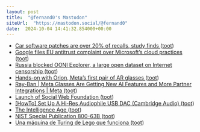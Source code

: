 ```yaml
---
layout: post
title:  "@fernand0's Mastodon"
siteUrl:  "https://mastodon.social/@fernand0"
date:  2024-10-04 14:41:32.854000+00:00
---
```

*  [Car software patches are over 20% of recalls, study finds ](https://arstechnica.com/cars/2024/09/more-than-20-of-vehicle-recalls-are-software-fixes-now) ([toot](https://mastodon.social/@fernand0/113249674385549011))
*  [Google files EU antitrust complaint over Microsoft’s cloud practices ](https://www.theverge.com/2024/9/25/24253990/google-eu-complaint-microsoft-cloud-azure-practice) ([toot](https://mastodon.social/@fernand0/113248875770049821))
*  [Russia blocked OONI Explorer, a large open dataset on Internet censorship ](https://ooni.org/post/2024-russia-blocked-ooni-explore) ([toot](https://mastodon.social/@fernand0/113248716976353581))
*  [Hands-on with Orion, Meta’s first pair of AR glasses ](https://www.theverge.com/24253908/meta-orion-ar-glasses-demo-mark-zuckerberg-intervie) ([toot](https://mastodon.social/@fernand0/113248536778619831))
*  [Ray-Ban \| Meta Glasses Are Getting New AI Features and More Partner Integrations \| Meta ](https://about.fb.com/news/2024/09/ray-ban-meta-glasses-new-ai-features-and-partner-integrations) ([toot](https://mastodon.social/@fernand0/113248112948550654))
*  [Launch of Social Web Foundation ](https://socialwebfoundation.org/2024/09/24/launch) ([toot](https://mastodon.social/@fernand0/113247885084541162))
*  [[HowTo] Set Up A Hi-Res Audiophile USB DAC (Cambridge Audio) ](https://forum.manjaro.org/t/howto-set-up-a-hi-res-audiophile-usb-dac-cambridge-audio/8072) ([toot](https://mastodon.social/@fernand0/113247190586704842))
*  [The Intelligence Age ](https://ia.samaltman.com) ([toot](https://mastodon.social/@fernand0/113246547143626113))
*  [NIST Special Publication 800-63B ](https://pages.nist.gov/800-63-4/sp800-63b.htm) ([toot](https://mastodon.social/@fernand0/113244691549548907))
*  [Una máquina de Turing de Lego que funciona ](https://www.microsiervos.com/archivo/juegos-y-diversion/maquina-de-turing-lego.htm) ([toot](https://mastodon.social/@fernand0/113244394554184012))
